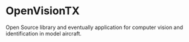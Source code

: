 # OpenVisionTX
Open Source library and eventually application for computer vision and identification in model aircraft.
